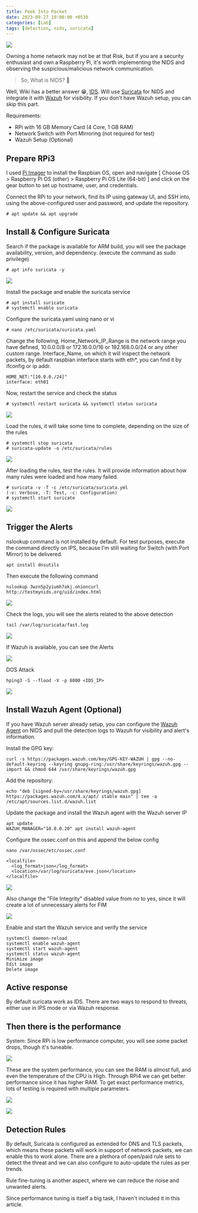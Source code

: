 ```yaml
---
title: Peek Into Packet
date: 2023-09-27 19:00:00 +0530
categories: [Lab]
tags: [detection, nids, suricata]
---
```


![](assets/images/peek_into_packet/1695761189501.jpg)

Owning a home network may not be at that Risk, but if you are a security enthusiast and own a Raspberry Pi, it's worth implementing the NIDS and observing the suspicious/malicious network communication.

> So, What is NIDS? 📖

Well, Wiki has a better answer 😁, [IDS](https://en.wikipedia.org/wiki/Intrusion_detection_system). Will use [Suricata](https://suricata.io/) for NIDS and integrate it with [Wazuh](https://wazuh.com/) for visibility. If you don't have Wazuh setup, you can skip this part.

Requirements:
- RPi with 16 GB Memory Card (4 Core, 1 GB RAM)
- Network Switch with Port Mirroring (not required for test)
- Wazuh Setup (Optional)

## Prepare RPi3

I used [Pi Imager]([text](https://www.raspberrypi.com/software/)) to install the Raspbian OS, open and navigate [ Choose OS > Raspberry Pi OS (other) > Raspberry Pi OS Lite (64-bit) ] and click on the gear button to set up hostname, user, and credentials.

Connect the RPi to your network, find its IP using gateway UI, and SSH into, using the above-configured user and password, and update the repository.

`# apt update && apt upgrade`

## Install & Configure Suricata

Search if the package is available for ARM build, you will see the package availability, version, and dependency. (execute the command as sudo privilege)

`# apt info suricata -y`

![](assets/images/peek_into_packet/1695761532162.png)


Install the package and enable the suricata service

```
# apt install suricate
# systemctl enable suricata
```

Configure the suricata.yaml using nano or vi

`# nano /etc/suricata/suricata.yaml`

Change the following, Home_Network_IP_Range is the network range you have defined, 10.0.0.0/8 or 172.16.0.0/16 or 192.168.0.0/24 or any other custom range. Interface_Name, on which it will inspect the network packets, by default raspbian interface starts with eth*, you can find it by ifconfig or ip addr.

```
HOME_NET:"[10.0.0./24]"
interface: eth01
```
Now, restart the service and check the status

`# systemctl restart suricata && systemctl status suricata`

![](assets/images/peek_into_packet/1695820971556.png)


Load the rules, it will take some time to complete, depending on the size of the rules
```
# systemctl stop suricata
# suricata-update -o /etc/suricata/rules
```
![](assets/images/peek_into_packet/1695821084854.png)


After loading the rules, test the rules. It will provide information about how many rules were loaded and how many failed.

```
# suricata -v -T -c /etc/suricata/suricata.yml
(-v: Verbose, -T: Test, -c: Configuration)
# systemctl start suricate
```
![](assets/images/peek_into_packet/1695821255705.png)


## Trigger the Alerts

nslookup command is not installed by default. For test purposes, execute the command directly on IPS, because I'm still waiting for Switch (with Port Mirror) to be delivered.

`apt install dnsutils`

Then execute the following command

`nslookup 3wzn5p2yiumh7akj.onioncurl http://testmynids.org/uid/index.html`

![](assets/images/peek_into_packet/1695821531732.png)


Check the logs, you will see the alerts related to the above detection 

`tail /var/log/suricata/fast.log`

![](assets/images/peek_into_packet/1695821622903.png)


If Wazuh is available, you can see the Alerts

![](assets/images/peek_into_packet/1695823030039.png)

DOS Attack

`hping3 -S --flood -V -p 8000 <IDS_IP>`

![](assets/images/peek_into_packet/1695823146149.png)


## Install Wazuh Agent (Optional)

If you have Wazuh server already setup, you can configure the [Wazuh Agent](https://documentation.wazuh.com/current/installation-guide/wazuh-agent/wazuh-agent-package-linux.html) on NIDS and pull the detection logs to Wazuh for visibility and alert's information.

Install the GPG key:

```
curl -s https://packages.wazuh.com/key/GPG-KEY-WAZUH | gpg --no-default-keyring --keyring gnupg-ring:/usr/share/keyrings/wazuh.gpg --import && chmod 644 /usr/share/keyrings/wazuh.gpg
```

Add the repository:

```
echo "deb [signed-by=/usr/share/keyrings/wazuh.gpg] https://packages.wazuh.com/4.x/apt/ stable main" | tee -a /etc/apt/sources.list.d/wazuh.list
```
Update the package and install the Wazuh agent with the Wazuh server IP
```
apt update
WAZUH_MANAGER="10.0.0.20" apt install wazuh-agent
```
Configure the ossec.conf on this and append the below config

`nano /var/ossec/etc/ossec.conf`
```
<localfile>
  <log_format>json</log_format>   
  <location>/var/log/suricata/eve.json</location>
</localfile>
```
![](assets/images/peek_into_packet/1695821979958.png)


Also change the "File Integrity" disabled value from no to yes, since it will create a lot of unnecessary alerts for FIM

![](assets/images/peek_into_packet/1695822171609.png)


Enable and start the Wazuh service and verify the service
```
systemctl daemon-reload
systemctl enable wazuh-agent
systemctl start wazuh-agent
systemctl status wazuh-agent
Minimize image
Edit image
Delete image
```

## Active response

By default suricata work as IDS. There are two ways to respond to threats, either use in IPS mode or via Wazuh response. 

## Then there is the performance

System: Since RPi is low performance computer, you will see some packet drops, though it's tuneable.

![](assets/images/peek_into_packet/1695822661694.png)


These are the system performance, you can see the RAM is almost full, and even the temperature of the CPU is High. Through RPi4 we can get better performance since it has higher RAM. To get exact performance metrics, lots of testing is required with multiple parameters.

![](assets/images/peek_into_packet/1695823341506.png)

![](assets/images/peek_into_packet/1695823353180.png)


## Detection Rules
By default, Suricata is configured as extended for DNS and TLS packets, which means these packets will work in support of network packets, we can enable this to work alone. There are a plethora of open/paid rule sets to detect the threat and we can also configure to auto-update the rules as per trends.

Rule fine-tuning is another aspect, where we can reduce the noise and unwanted alerts.

Since performance tuning is itself a big task, I haven't included it in this article.